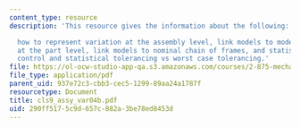 ```yaml
---
content_type: resource
description: 'This resource gives the information about the following:

  how to represent variation at the assembly level, link models to models of variation
  at the part level, link models to nominal chain of frames, and statistical process
  control and statistical tolerancing vs worst case tolerancing.'
file: https://ol-ocw-studio-app-qa.s3.amazonaws.com/courses/2-875-mechanical-assembly-and-its-role-in-product-development-fall-2004/290ff5175c9d657c882a3be78ed8453d_cls9_assy_var04b.pdf
file_type: application/pdf
parent_uid: 937e72c3-cbb3-cec5-1299-89aa24a1787f
resourcetype: Document
title: cls9_assy_var04b.pdf
uid: 290ff517-5c9d-657c-882a-3be78ed8453d
---
```

